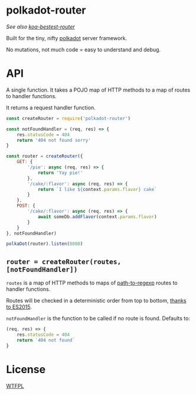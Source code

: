 # polkadot-router

*See also [koa-bestest-router](https://github.com/TehShrike/koa-bestest-router)*

Built for the tiny, nifty [polkadot](https://github.com/lukeed/polkadot) server framework.

No mutations, not much code = easy to understand and debug.

# API

A single function.  It takes a POJO map of HTTP methods to a map of routes to handler functions.

It returns a request handler function.

```js
const createRouter = require('polkadot-router')

const notFoundHandler = (req, res) => {
	res.statusCode = 404
	return '404 not found sorry'
}

const router = createRouter({
	GET: {
		'/pie': async (req, res) => {
			return 'Yay pie!'
		},
		'/cake/:flavor': async (req, res) => {
			return `I like ${context.params.flavor} cake`
		}
	},
	POST: {
		'/cake/:flavor': async (req, res) => {
			await someDb.addFlavor(context.params.flavor)
		}
	}
}, notFoundHandler)

polkaDot(router).listen(8080)
```

## `router = createRouter(routes, [notFoundHandler])`

`routes` is a map of HTTP methods to maps of [path-to-regexp](https://github.com/pillarjs/path-to-regexp) routes to handler functions.

Routes will be checked in a deterministic order from top to bottom, [thanks to ES2015](http://stackoverflow.com/questions/30076219/does-es6-introduce-a-well-defined-order-of-enumeration-for-object-properties).

`notFoundHandler` is the function to be called if no route is found.  Defaults to:

```js
(req, res) => {
	res.statusCode = 404
	return `404 not found`
}
```

# License

[WTFPL](http://wtfpl2.com)
